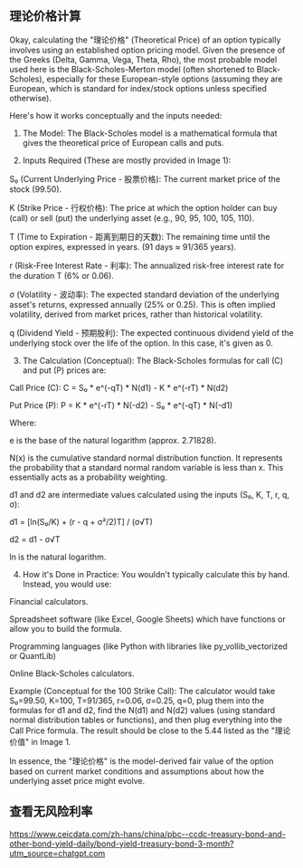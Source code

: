 ## 理论价格计算
Okay, calculating the "理论价格" (Theoretical Price) of an option typically involves using an established option pricing model. Given the presence of the Greeks (Delta, Gamma, Vega, Theta, Rho), the most probable model used here is the Black-Scholes-Merton model (often shortened to Black-Scholes), especially for these European-style options (assuming they are European, which is standard for index/stock options unless specified otherwise).

Here's how it works conceptually and the inputs needed:

1. The Model:
The Black-Scholes model is a mathematical formula that gives the theoretical price of European calls and puts.

2. Inputs Required (These are mostly provided in Image 1):

S₀ (Current Underlying Price - 股票价格): The current market price of the stock (99.50).

K (Strike Price - 行权价格): The price at which the option holder can buy (call) or sell (put) the underlying asset (e.g., 90, 95, 100, 105, 110).

T (Time to Expiration - 距离到期日的天数): The remaining time until the option expires, expressed in years. (91 days ≈ 91/365 years).

r (Risk-Free Interest Rate - 利率): The annualized risk-free interest rate for the duration T (6% or 0.06).

σ (Volatility - 波动率): The expected standard deviation of the underlying asset's returns, expressed annually (25% or 0.25). This is often implied volatility, derived from market prices, rather than historical volatility.

q (Dividend Yield - 预期股利): The expected continuous dividend yield of the underlying stock over the life of the option. In this case, it's given as 0.

3. The Calculation (Conceptual):
The Black-Scholes formulas for call (C) and put (P) prices are:

Call Price (C): C = S₀ * e^(-qT) * N(d1) - K * e^(-rT) * N(d2)

Put Price (P): P = K * e^(-rT) * N(-d2) - S₀ * e^(-qT) * N(-d1)

Where:

e is the base of the natural logarithm (approx. 2.71828).

N(x) is the cumulative standard normal distribution function. It represents the probability that a standard normal random variable is less than x. This essentially acts as a probability weighting.

d1 and d2 are intermediate values calculated using the inputs (S₀, K, T, r, q, σ):

d1 = [ln(S₀/K) + (r - q + σ²/2)T] / (σ√T)

d2 = d1 - σ√T

ln is the natural logarithm.

4. How it's Done in Practice:
You wouldn't typically calculate this by hand. Instead, you would use:

Financial calculators.

Spreadsheet software (like Excel, Google Sheets) which have functions or allow you to build the formula.

Programming languages (like Python with libraries like py_vollib_vectorized or QuantLib)

Online Black-Scholes calculators.

Example (Conceptual for the 100 Strike Call):
The calculator would take S₀=99.50, K=100, T=91/365, r=0.06, σ=0.25, q=0, plug them into the formulas for d1 and d2, find the N(d1) and N(d2) values (using standard normal distribution tables or functions), and then plug everything into the Call Price formula. The result should be close to the 5.44 listed as the "理论价值" in Image 1.

In essence, the "理论价格" is the model-derived fair value of the option based on current market conditions and assumptions about how the underlying asset price might evolve.

## 查看无风险利率
https://www.ceicdata.com/zh-hans/china/pbc--ccdc-treasury-bond-and-other-bond-yield-daily/bond-yield-treasury-bond-3-month?utm_source=chatgpt.com